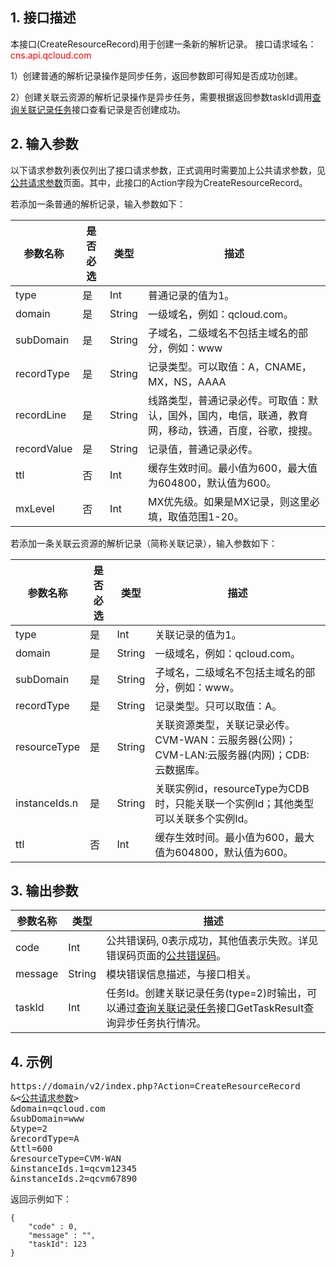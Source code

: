 ## 1. 接口描述
本接口(CreateResourceRecord)用于创建一条新的解析记录。
接口请求域名：<font style="color:red">cns.api.qcloud.com</font>

1）创建普通的解析记录操作是同步任务，返回参数即可得知是否成功创建。

2）创建关联云资源的解析记录操作是异步任务，需要根据返回参数taskId调用[查询关联记录任务](/doc/api/383/4536)接口查看记录是否创建成功。

## 2. 输入参数
以下请求参数列表仅列出了接口请求参数，正式调用时需要加上公共请求参数，见<a href="/doc/api/372/4153" title="公共请求参数">公共请求参数</a>页面。其中，此接口的Action字段为CreateResourceRecord。

若添加一条普通的解析记录，输入参数如下：

| 参数名称 | 是否必选  | 类型 | 描述 | 
|---------|---------|---------|---------|
| type | 是 | Int | 普通记录的值为1。 |
| domain | 是 | String | 一级域名，例如：qcloud.com。 |
| subDomain |是 | String | 子域名，二级域名不包括主域名的部分，例如：www |
| recordType | 是 | String | 记录类型。可以取值：A，CNAME，MX，NS，AAAA |
| recordLine | 是 | String | 线路类型，普通记录必传。可取值：默认，国外，国内，电信，联通，教育网，移动，铁通，百度，谷歌，搜搜。 |
| recordValue | 是 | String | 记录值，普通记录必传。|
| ttl | 否 | Int | 缓存生效时间。最小值为600，最大值为604800，默认值为600。 |
| mxLevel | 否 | Int | MX优先级。如果是MX记录，则这里必填，取值范围1-20。|

若添加一条关联云资源的解析记录（简称关联记录），输入参数如下：

| 参数名称 | 是否必选  | 类型 | 描述 | 
|---------|---------|---------|---------|
| type | 是 | Int | 关联记录的值为1。|
| domain | 是 | String | 一级域名，例如：qcloud.com。|
| subDomain |是 | String | 子域名，二级域名不包括主域名的部分，例如：www。|
| recordType | 是 | String | 记录类型。只可以取值：A。|
| resourceType | 是 | String | 关联资源类型，关联记录必传。CVM-WAN：云服务器(公网)；CVM-LAN:云服务器(内网)；CDB: 云数据库。 |
| instanceIds.n | 是 | String | 关联实例id，resourceType为CDB时，只能关联一个实例Id；其他类型可以关联多个实例Id。|
| ttl | 否 | Int | 缓存生效时间。最小值为600，最大值为604800，默认值为600。|

## 3. 输出参数
| 参数名称 | 类型 | 描述 |
|---------|---------|---------|
| code | Int | 公共错误码, 0表示成功，其他值表示失败。详见错误码页面的<a href="https://www.qcloud.com/doc/api/372/%E9%94%99%E8%AF%AF%E7%A0%81#1.E3.80.81.E5.85.AC.E5.85.B1.E9.94.99.E8.AF.AF.E7.A0.81" title="公共错误码">公共错误码</a>。|
| message | String | 模块错误信息描述，与接口相关。| 
| taskId | Int | 任务Id。创建关联记录任务(type=2)时输出，可以通过<a href="/doc/api/383/4536" title="查询关联记录任务">查询关联记录任务</a>接口GetTaskResult查询异步任务执行情况。|

## 4. 示例
<pre>
https://domain/v2/index.php?Action=CreateResourceRecord
&<<a href="https://www.qcloud.com/doc/api/229/6976">公共请求参数</a>>
&domain=qcloud.com
&subDomain=www
&type=2
&recordType=A
&ttl=600
&resourceType=CVM-WAN
&instanceIds.1=qcvm12345
&instanceIds.2=qcvm67890
</pre>
返回示例如下：
```
{
    "code" : 0,
    "message" : "",
    "taskId": 123
}
```

